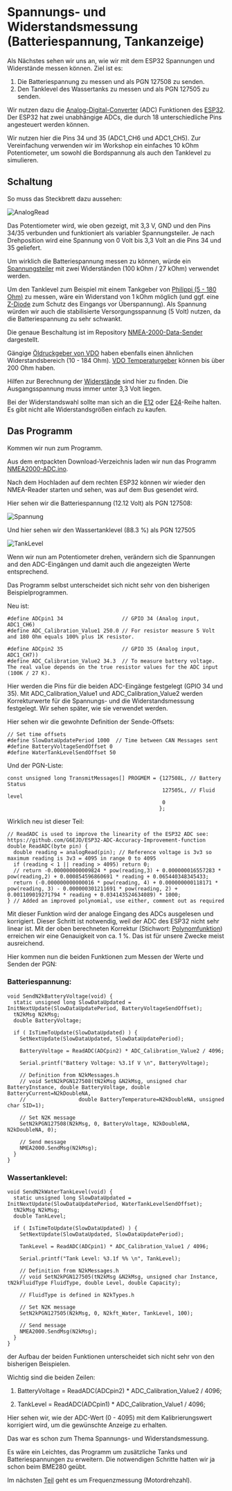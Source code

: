 # Spannungs- und Widerstandsmessung (Batteriespannung, Tankanzeige)

Als Nächstes sehen wir uns an, wie wir mit dem ESP32 Spannungen und Widerstände messen können. Ziel ist es:

1. Die Batteriespannung zu messen und als PGN 127508 zu senden.
2. Den Tanklevel des Wassertanks zu messen und als PGN 127505 zu senden.

Wir nutzen dazu die [Analog-Digital-Converter](https://de.wikipedia.org/wiki/Analog-Digital-Umsetzer) (ADC) Funktionen des [ESP32](https://github.com/AK-Homberger/NMEA2000-Workshop/blob/main/Bilder/ESP32%20NodeMCU-small.jpg). Der ESP32 hat zwei unabhängige ADCs, die durch 18 unterschiedliche Pins angesteuert werden können.

Wir nutzen hier die Pins 34 und 35 (ADC1_CH6 und ADC1_CH5). Zur Vereinfachung verwenden wir im Workshop ein einfaches 10 kOhm Potentiometer, um sowohl die Bordspannung als auch den Tanklevel zu simulieren.

## Schaltung
So muss das Steckbrett dazu aussehen:

![AnalogRead](https://github.com/AK-Homberger/NMEA2000-Workshop/blob/main/Bilder/NMEA2000-V-R_Steckplatine.png)

Das Potentiometer wird, wie oben gezeigt, mit 3,3 V, GND und den Pins 34/35 verbunden und funktioniert als variabler Spannungsteiler. Je nach Drehposition wird eine Spannung von 0 Volt bis 3,3 Volt an die Pins 34 und 35 geliefert.

Um wirklich die Batteriespannung messen zu können, würde ein [Spannungsteiler](https://de.wikipedia.org/wiki/Spannungsteiler) mit zwei Widerständen (100 kOhm / 27 kOhm) verwendet werden.

Um den Tanklevel zum Beispiel mit einem Tankgeber von [Philippi (5 - 180 Ohm)](https://www.philippi-online.de/ultraschall-tankgeber-boot-yacht-gobius-monitor-tankanzeige.html) zu messen, wäre ein Widerstand von 1 kOhm möglich (und ggf. eine [Z-Diode](https://de.wikipedia.org/wiki/Z-Diode) zum Schutz des Eingangs vor Überspannung). Als Spannung würden wir auch  die stabilisierte Versorgungsspannung (5 Volt) nutzen, da die Batteriespannung zu sehr schwankt.

Die genaue Beschaltung ist im Repository [NMEA-2000-Data-Sender](https://github.com/AK-Homberger/NMEA2000-Data-Sender) dargestellt.

Gängige [Öldruckgeber von VDO](http://www.druckgeber-oeldruckgeber.de/vdo-druckgeber-ohne-wk-daten.html) haben ebenfalls einen ähnlichen Widerstandsbereich (10 - 184 Ohm). [VDO Temperaturgeber](http://www.temperaturgeber.de/vdo_temperaturgeber_warnkontakt_daten.html) können bis über 200 Ohm haben.

Hilfen zur Berechnung der [Widerstände](https://www.digikey.de/de/resources/conversion-calculators/conversion-calculator-voltage-divider) sind hier zu finden. Die Ausgangsspannung muss immer unter 3,3 Volt liegen.

Bei der Widerstandswahl sollte man sich an die [E12](https://www.electronicsplanet.ch/Widerstand/Widerstandsreihe-E12.htm) oder [E24](https://www.electronicsplanet.ch/Widerstand/Widerstandsreihe-E24.htm)-Reihe halten. Es gibt nicht alle Widerstandsgrößen einfach zu kaufen.

## Das Programm
Kommen wir nun zum Programm.

Aus dem entpackten Download-Verzeichnis laden wir nun das Programm [NMEA2000-ADC.ino](https://github.com/AK-Homberger/NMEA2000-Workshop/blob/main/Software/NMEA2000-ADC/NMEA2000-ADC.ino).

Nach dem Hochladen auf dem rechten ESP32 können wir wieder den NMEA-Reader starten und sehen, was auf dem Bus gesendet wird.

Hier sehen wir die Batteriespannung (12.12 Volt) als PGN 127508:

![Spannung](https://github.com/AK-Homberger/NMEA2000-Workshop/blob/main/Bilder/NMEAReader-5.png)

Und hier sehen wir den Wassertanklevel (88.3 %) als PGN 127505

![TankLevel](https://github.com/AK-Homberger/NMEA2000-Workshop/blob/main/Bilder/NMEAReader-6.png)

Wenn wir nun am Potentiometer drehen, verändern sich die Spannungen and den ADC-Eingängen und damit auch die angezeigten Werte entsprechend.

Das Programm selbst unterscheidet sich nicht sehr von den bisherigen Beispielprogrammen.

Neu ist:

```
#define ADCpin1 34                   // GPIO 34 (Analog input, ADC1_CH6)
#define ADC_Calibration_Value1 250.0 // For resistor measure 5 Volt and 180 Ohm equals 100% plus 1K resistor.

#define ADCpin2 35                   // GPIO 35 (Analog input, ADC1_CH7))
#define ADC_Calibration_Value2 34.3  // To measure battery voltage. The real value depends on the true resistor values for the ADC input (100K / 27 K).
```

Hier werden die Pins für die beiden ADC-Eingänge festgelegt (GPIO 34 und 35).
Mit ADC_Calibration_Value1 und ADC_Calibration_Value2 werden Korrekturwerte für die Spannungs- und die Widerstandsmessung festgelegt.
Wir sehen später, wie sie verwendet werden.

Hier sehen wir die gewohnte Definition der Sende-Offsets:

```
// Set time offsets
#define SlowDataUpdatePeriod 1000  // Time between CAN Messages sent
#define BatteryVoltageSendOffset 0
#define WaterTankLevelSendOffset 50
```

Und der PGN-Liste:

```
const unsigned long TransmitMessages[] PROGMEM = {127508L, // Battery Status
                                                  127505L, // Fluid level
                                                  0
                                                 };
```

Wirklich neu ist dieser Teil:
```
// ReadADC is used to improve the linearity of the ESP32 ADC see: https://github.com/G6EJD/ESP32-ADC-Accuracy-Improvement-function
double ReadADC(byte pin) {
  double reading = analogRead(pin); // Reference voltage is 3v3 so maximum reading is 3v3 = 4095 in range 0 to 4095
  if (reading < 1 || reading > 4095) return 0;
  // return -0.000000000009824 * pow(reading,3) + 0.000000016557283 * pow(reading,2) + 0.000854596860691 * reading + 0.065440348345433;
  return (-0.000000000000016 * pow(reading, 4) + 0.000000000118171 * pow(reading, 3) - 0.000000301211691 * pow(reading, 2) + 0.001109019271794 * reading + 0.034143524634089) * 1000;
} // Added an improved polynomial, use either, comment out as required
```

Mit dieser Funktion wird der analoge Eingang des ADCs ausgelesen und korrigiert. Dieser Schritt ist notwendig, weil der ADC des ESP32 nicht sehr linear ist. Mit der oben berechneten Korrektur (Stichwort: [Polynomfunktion](https://de.wikipedia.org/wiki/Polynom)) erreichen wir eine Genauigkeit von ca. 1 %. Das ist für unsere Zwecke meist ausreichend.


Hier kommen nun die beiden Funktionen zum Messen der Werte und Senden der PGN:

### Batteriespannung:

```
void SendN2kBatteryVoltage(void) {
  static unsigned long SlowDataUpdated = InitNextUpdate(SlowDataUpdatePeriod, BatteryVoltageSendOffset);
  tN2kMsg N2kMsg;
  double BatteryVoltage;

  if ( IsTimeToUpdate(SlowDataUpdated) ) {
    SetNextUpdate(SlowDataUpdated, SlowDataUpdatePeriod);

    BatteryVoltage = ReadADC(ADCpin2) * ADC_Calibration_Value2 / 4096;

    Serial.printf("Battery Voltage: %3.1f V \n", BatteryVoltage);

    // Definition from N2kMessages.h
    // void SetN2kPGN127508(tN2kMsg &N2kMsg, unsigned char BatteryInstance, double BatteryVoltage, double BatteryCurrent=N2kDoubleNA,
    //                 double BatteryTemperature=N2kDoubleNA, unsigned char SID=1);

    // Set N2K message
    SetN2kPGN127508(N2kMsg, 0, BatteryVoltage, N2kDoubleNA, N2kDoubleNA, 0);

    // Send message
    NMEA2000.SendMsg(N2kMsg);
  }
}
```

### Wassertanklevel:

```
void SendN2kWaterTankLevel(void) {
  static unsigned long SlowDataUpdated = InitNextUpdate(SlowDataUpdatePeriod, WaterTankLevelSendOffset);
  tN2kMsg N2kMsg;
  double TankLevel;

  if ( IsTimeToUpdate(SlowDataUpdated) ) {
    SetNextUpdate(SlowDataUpdated, SlowDataUpdatePeriod);

    TankLevel = ReadADC(ADCpin1) * ADC_Calibration_Value1 / 4096;

    Serial.printf("Tank Level: %3.1f %% \n", TankLevel);

    // Definition from N2kMessages.h
    // void SetN2kPGN127505(tN2kMsg &N2kMsg, unsigned char Instance, tN2kFluidType FluidType, double Level, double Capacity);

    // FluidType is defined in N2kTypes.h

    // Set N2K message
    SetN2kPGN127505(N2kMsg, 0, N2kft_Water, TankLevel, 100);

    // Send message
    NMEA2000.SendMsg(N2kMsg);
  }
}
````

der Aufbau der beiden Funktionen unterscheidet sich nicht sehr von den bisherigen Beispielen.

Wichtig sind die beiden Zeilen:

1. BatteryVoltage = ReadADC(ADCpin2) * ADC_Calibration_Value2 / 4096;

2. TankLevel = ReadADC(ADCpin1) * ADC_Calibration_Value1 / 4096;

Hier sehen wir, wie der ADC-Wert (0 - 4095) mit dem Kalibrierungswert korrigiert wird, um die gewünschte Anzeige zu erhalten.

Das war es schon zum Thema Spannungs- und Widerstandsmessung.

Es wäre ein Leichtes, das Programm um zusätzliche Tanks und Batteriespannungen zu erweitern.
Die notwendigen Schritte hatten wir ja schon beim BME280 geübt.

Im nächsten [Teil](https://github.com/AK-Homberger/NMEA2000-Workshop/blob/main/Docs/Frequenz.md) geht es um Frequenzmessung (Motordrehzahl).

